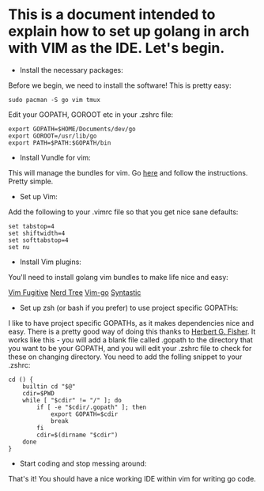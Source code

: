 # This is a document intended to explain how to set up golang in arch with VIM as the IDE. Let's begin.


* Install the necessary packages:

Before we begin, we need to install the software! This is pretty easy:

```
sudo pacman -S go vim tmux
```

Edit your GOPATH, GOROOT etc in your .zshrc file:

```
export GOPATH=$HOME/Documents/dev/go
export GOROOT=/usr/lib/go
export PATH=$PATH:$GOPATH/bin

```

* Install Vundle for vim:

This will manage the bundles for vim. Go [here](https://github.com/VundleVim/Vundle.vim) and follow the instructions. Pretty simple. 

* Set up Vim:

Add the following to your .vimrc file so that you get nice sane defaults:

```
set tabstop=4
set shiftwidth=4
set softtabstop=4
set nu
```

* Install Vim plugins:

You'll need to install golang vim bundles to make life nice and easy:

[Vim Fugitive](https://github.com/tpope/vim-fugitive)
[Nerd Tree](https://github.com/scrooloose/nerdtree)
[Vim-go](https://github.com/fatih/vim-go)
[Syntastic](https://github.com/scrooloose/syntastic)

* Set up zsh (or bash if you prefer) to use project specific GOPATHs:

I like to have project specific GOPATHs, as it makes dependencies nice and easy. There is a pretty good way of doing this thanks to [Herbert G. Fisher](http://hgfischer.org/article/managing-multiple-gopaths/). It works like this - you will add a blank file called .gopath to the directory that you want to be your GOPATH, and you will edit your .zshrc file to check for these on changing directory. You need to add the folling snippet to your .zshrc:

```
cd () {
    builtin cd "$@"
    cdir=$PWD
    while [ "$cdir" != "/" ]; do
        if [ -e "$cdir/.gopath" ]; then
            export GOPATH=$cdir
            break
        fi
        cdir=$(dirname "$cdir")
    done
}
```

* Start coding and stop messing around:

That's it! You should have a nice working IDE within vim for writing go code. 
